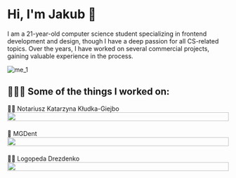 # Hi, I'm Jakub 👋

I am a 21-year-old computer science student specializing in frontend development and design, though I have a deep passion for all CS-related topics. Over the years, I have worked on several commercial projects, gaining valuable experience in the process.

![me_1](https://github.com/GawronDev/GawronDev/assets/64081305/e3869cc8-c591-420a-ad2f-0fe633d586ec)

## 👨🏼‍💻 Some of the things I worked on:

<div style="display: flex; flex-direction: column; width: 100%; margin-bottom: 20px;">
    <span>👩‍⚖️ Notariusz Katarzyna Kłudka-Giejbo</span>
    <img style="width: 100%;" src="https://github.com/user-attachments/assets/3ca7b80e-1939-42cb-a777-b47afa60ad09">
</div>

<div style="display: flex; flex-direction: column; width: 100%; margin-bottom: 20px;">
    <span>🦷 MGDent</span>
    <img style="width: 100%;" src="https://github.com/GawronDev/GawronDev/assets/64081305/6e903634-65a0-4278-92fd-7e76882957d2">
</div>

<div style="display: flex; flex-direction: column; width: 100%; margin-bottom: 20px;">
    <span>👂🏻 Logopeda Drezdenko</span>
    <img style="width: 100%" src="https://github.com/user-attachments/assets/a9ef24bb-2384-485a-a4cc-1e0d29281385">
</div>





